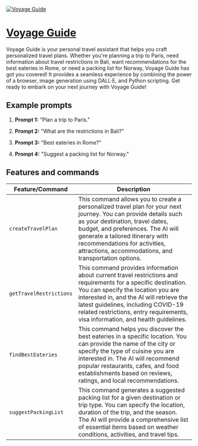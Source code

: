 [![Voyage Guide](https://files.oaiusercontent.com/file-NCJyJY70N8fXPQCovMnjbx74?se=2123-10-16T20%3A27%3A29Z&sp=r&sv=2021-08-06&sr=b&rscc=max-age%3D31536000%2C%20immutable&rscd=attachment%3B%20filename%3D3249fbbb-685d-463a-a711-cd1a1e5be9a7.png&sig=0iTA8z34csMKDqMmx7Rl6YMvnL8ELTVzLU5fVor8m74%3D)](https://chat.openai.com/g/g-MDExvbFqe-voyage-guide)

# [Voyage Guide](https://chat.openai.com/g/g-MDExvbFqe-voyage-guide)

Voyage Guide is your personal travel assistant that helps you craft personalized travel plans. Whether you're planning a trip to Paris, need information about travel restrictions in Bali, want recommendations for the best eateries in Rome, or need a packing list for Norway, Voyage Guide has got you covered! It provides a seamless experience by combining the power of a browser, image generation using DALL·E, and Python scripting. Get ready to embark on your next journey with Voyage Guide!

## Example prompts

1. **Prompt 1:** "Plan a trip to Paris."

2. **Prompt 2:** "What are the restrictions in Bali?"

3. **Prompt 3:** "Best eateries in Rome?"

4. **Prompt 4:** "Suggest a packing list for Norway."


## Features and commands

| Feature/Command | Description |
| --- | --- |
| `createTravelPlan` | This command allows you to create a personalized travel plan for your next journey. You can provide details such as your destination, travel dates, budget, and preferences. The AI will generate a tailored itinerary with recommendations for activities, attractions, accommodations, and transportation options. |
| `getTravelRestrictions` | This command provides information about current travel restrictions and requirements for a specific destination. You can specify the location you are interested in, and the AI will retrieve the latest guidelines, including COVID-19 related restrictions, entry requirements, visa information, and health guidelines. |
| `findBestEateries` | This command helps you discover the best eateries in a specific location. You can provide the name of the city or specify the type of cuisine you are interested in. The AI will recommend popular restaurants, cafes, and food establishments based on reviews, ratings, and local recommendations. |
| `suggestPackingList` | This command generates a suggested packing list for a given destination or trip type. You can specify the location, duration of the trip, and the season. The AI will provide a comprehensive list of essential items based on weather conditions, activities, and travel tips. |